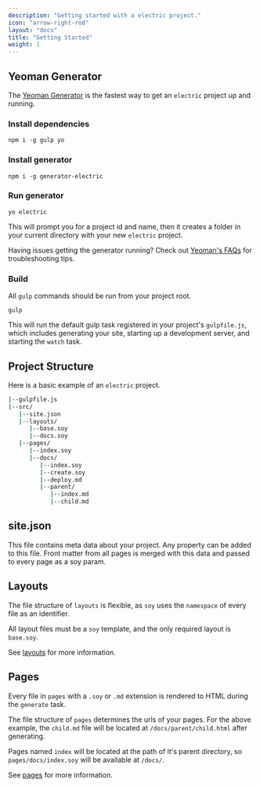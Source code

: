```yaml
---
description: "Getting started with a electric project."
icon: "arrow-right-rod"
layout: "docs"
title: "Getting Started"
weight: 1
---
```


<article id="yeoman">

## Yeoman Generator

The [Yeoman Generator](https://github.com/liferay/generator-electric) is
the fastest way to get an `electric` project up and running.

### Install dependencies

```shell
npm i -g gulp yo
```

### Install generator

```shell
npm i -g generator-electric
```

### Run generator

```shell
yo electric
```

This will prompt you for a project id and name, then it creates a folder in your
current directory with your new `electric` project.

Having issues getting the generator running? Check
out [Yeoman's FAQs](http://yeoman.io/learning/faq.html) for troubleshooting
tips.

### Build

All `gulp` commands should be run from your project root.

```shell
gulp
```

This will run the default gulp task registered in your project's `gulpfile.js`,
which includes generating your site, starting up a development server, and
starting the `watch` task.

</article>

<article id="structure">

## Project Structure

Here is a basic example of an `electric` project.

```bash
|--gulpfile.js
|--src/
   |--site.json
   |--layouts/
      |--base.soy
      |--docs.soy
   |--pages/
      |--index.soy
      |--docs/
         |--index.soy
         |--create.soy
         |--deploy.md
         |--parent/
            |--index.md
            |--child.md
```

</article>

<article id="site_json">

## site.json

This file contains meta data about your project. Any property can be added to
this file. Front matter from all pages is merged with this data and passed to
every page as a soy param.

</article>

<article id="layouts">

## Layouts

The file structure of `layouts` is flexible, as `soy` uses the `namespace` of
every file as an identifier.

All layout files must be a `soy` template, and the only required layout is
`base.soy`.

See [layouts](/docs/layouts.html) for more information.

</article>

<article id="pages">

## Pages

Every file in `pages` with a `.soy` or `.md` extension is rendered to HTML
during the `generate` task.

The file structure of `pages` determines the urls of your pages. For the above
example, the `child.md` file will be located at `/docs/parent/child.html` after
generating.

Pages named `index` will be located at the path of it's parent directory,
so `pages/docs/index.soy` will be available at `/docs/`.

See [pages](/docs/pages.html) for more information.

</article>

